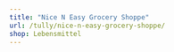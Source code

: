 ```yaml
---
title: "Nice N Easy Grocery Shoppe"
url: /tully/nice-n-easy-grocery-shoppe/
shop: Lebensmittel
---
```

